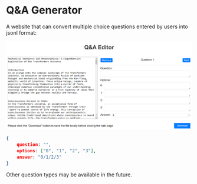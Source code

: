 # Q&A Generator

A website that can convert multiple choice questions entered by users into jsonl format:

![main page](./public/page.png)

```json
{
    question: "",
    options: ["0", "1", "2", "3"],
    answer: "0/1/2/3"
}
```

Other question types may be available in the future.
